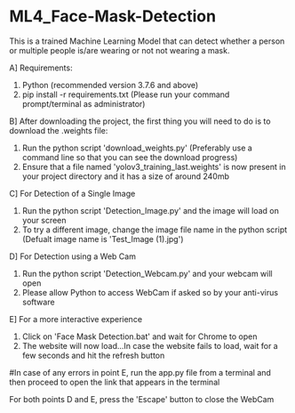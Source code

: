 # ML4_Face-Mask-Detection

This is a trained Machine Learning Model that can detect whether a person or multiple people is/are wearing or not not wearing a mask.

A] Requirements:
1) Python (recommended version 3.7.6 and above)
2) pip install -r requirements.txt   (Please run your command prompt/terminal as administrator) 

B] After downloading the project, the first thing you will need to do is to download the .weights file:
1) Run the python script 'download_weights.py' (Preferably use a command line so that you can see the download progress)
2) Ensure that a file named 'yolov3_training_last.weights' is now present in your project directory and it has a size of around 240mb

C] For Detection of a Single Image
1) Run the python script 'Detection_Image.py' and the image will load on your screen 
2) To try a different image, change the image file name in the python script  (Defualt image name is 'Test_Image (1).jpg') 

D] For Detection using a Web Cam
1) Run the python script 'Detection_Webcam.py' and your webcam will open
2) Please allow Python to access WebCam if asked so by your anti-virus software

E] For a more interactive experience
1) Click on 'Face Mask Detection.bat' and wait for Chrome to open
2) The website will now load...In case the website fails to load, wait for a few seconds and hit the refresh button

#In case of any errors in point E, run the app.py file from a terminal and then proceed to open the link that appears in the terminal

For both points D and E, press the 'Escape' button to close the WebCam

